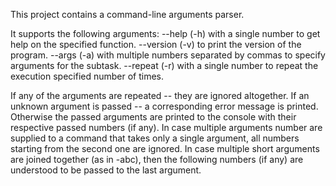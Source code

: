 This project contains a command-line arguments parser.

It supports the following arguments:
--help (-h) with a single number to get help on the specified function.
--version (-v) to print the version of the program.
--args (-a) with multiple numbers separated by commas to specify arguments for the subtask.
--repeat (-r) with a single number to repeat the execution specified number of times.

If any of the arguments are repeated -- they are ignored altogether.
If an unknown argument is passed -- a corresponding error message is printed.
Otherwise the passed arguments are printed to the console with their respective passed numbers (if any).
In case multiple arguments number are supplied to a command that takes only a single argument, all numbers starting from the second one are ignored.
In case multiple short arguments are joined together (as in -abc), then the following numbers (if any) are understood to be passed to the last argument.
